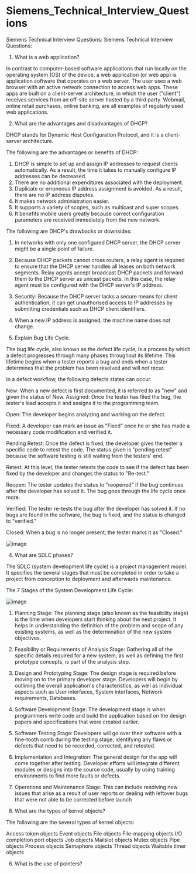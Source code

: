 # Siemens_Technical_Interview_Questions
Siemens Technical Interview Questions: Siemens Technical Interview Questions:

1. What is a web application?

In contrast to computer-based software applications that run locally on the operating system (OS) of the device, a web application (or web app) is application software that operates on a web server. The user uses a web browser with an active network connection to access web apps. These apps are built on a client-server architecture, in which the user ("client") receives services from an off-site server hosted by a third party. Webmail, online retail purchases, online banking, are all examples of regularly used web applications.

2. What are the advantages and disadvantages of DHCP?

DHCP stands for Dynamic Host Configuration Protocol, and it is a client-server architecture.

The following are the advantages or benefits of DHCP:

1. DHCP is simple to set up and assign IP addresses to request clients automatically. As a result, the time it takes to manually configure IP addresses can be decreased.
2. There are no additional expenditures associated with the deployment.
3. Duplicate or erroneous IP address assignment is avoided. As a result, there are no IP address disputes.
4. It makes network administration easier.
5. It supports a variety of scopes, such as multicast and super scopes.
6. It benefits mobile users greatly because correct configuration parameters are received immediately from the new network.

The following are DHCP's drawbacks or downsides:

1. In networks with only one configured DHCP server, the DHCP server might be a single point of failure.
2. Because DHCP packets cannot cross routers, a relay agent is required to ensure that the DHCP server handles all leases on both network segments. Relay agents accept broadcast DHCP packets and forward them to the DHCP server as unicast packets. In this case, the relay agent must be configured with the DHCP server's IP address.
3. Security: Because the DHCP server lacks a secure means for client authentication, it can get unauthorised access to IP addresses by submitting credentials such as DHCP client identifiers.
4. When a new IP address is assigned, the machine name does not change.

3. Explain Bug Life Cycle.

The bug life cycle, also known as the defect life cycle, is a process by which a defect progresses through many phases throughout its lifetime. This lifetime begins when a tester reports a bug and ends when a tester determines that the problem has been resolved and will not recur.

In a defect workflow, the following defects states can occur.

New: When a new defect is first documented, it is referred to as "new" and given the status of New.
Assigned: Once the tester has filed the bug, the tester's lead accepts it and assigns it to the programming team.

Open: The developer begins analyzing and working on the defect.

Fixed: A developer can mark an issue as "Fixed" once he or she has made a necessary code modification and verified it.

Pending Retest: Once the defect is fixed, the developer gives the tester a specific code to retest the code. The status given is "pending retest" because the software testing is still waiting from the testers' end.

Retest: At this level, the tester retests the code to see if the defect has been fixed by the developer and changes the status to "Re-test."

Reopen: The tester updates the status to "reopened" if the bug continues after the developer has solved it. The bug goes through the life cycle once more.

Verified: The tester re-tests the bug after the developer has solved it. If no bugs are found in the software, the bug is fixed, and the status is changed to "verified."

Closed: When a bug is no longer present, the tester marks it as "Closed."

![image](https://user-images.githubusercontent.com/81725794/182076966-302e3139-ed50-413c-be5a-0a24facf3238.png)

4. What are SDLC phases?

The SDLC (system development life cycle) is a project management model. It specifies the several stages that must be completed in order to take a project from conception to deployment and afterwards maintenance.

The 7 Stages of the System Development Life Cycle:

![image](https://user-images.githubusercontent.com/81725794/182076981-8afea240-e596-4169-b8ee-55c6fea81d69.png)

1. Planning Stage: The planning stage (also known as the feasibility stage) is the time when developers start thinking about the next project. It helps in understanding the definition of the problem and scope of any existing systems, as well as the determination of the new system objectives.
2. Feasibility or Requirements of Analysis Stage: Gathering all of the specific details required for a new system, as well as defining the first prototype concepts, is part of the analysis step.
3. Design and Prototyping Stage: The design stage is required before moving on to the primary developer stage. Developers will begin by outlining the overall application's characteristics, as well as individual aspects such as User interfaces, System interfaces, Network requirements, Databases.
4. Software Development Stage: The development stage is when programmers write code and build the application based on the design papers and specifications that were created earlier.
5. Software Testing Stage: Developers will go over their software with a fine-tooth comb during the testing stage, identifying any flaws or defects that need to be recorded, corrected, and retested.
6. Implementation and Integration: The general design for the app will come together after testing. Developer efforts will integrate different modules or designs into the source code, usually by using training environments to find more faults or defects.
7. Operations and Maintenance Stage: This can include resolving new issues that arise as a result of user reports or dealing with leftover bugs that were not able to be corrected before launch

5. What are the types of kernel objects?

The following are the several types of kernel objects:

Access token objects
Event objects
File objects
File-mapping objects
I/O completion port objects
Job objects
Mailslot objects
Mutex objects
Pipe objects
Process objects
Semaphore objects
Thread objects
Waitable timer objects 

6. What is the use of pointers?
